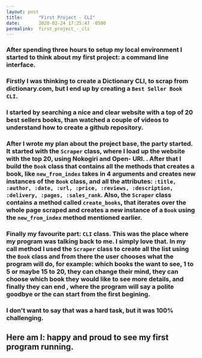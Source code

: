 ```yaml
---
layout: post
title:      "First Project - CLI"
date:       2020-02-24 17:25:47 -0500
permalink:  first_project_-_cli
---
```


### After spending three hours to setup my local environment I started to think about my first project: a command line interface.
### Firstly I was thinking to create a Dictionary CLI, to scrap from dictionary.com, but I end up by creating a `Best Seller Book CLI`.

### I started by searching a nice and clear website with a top of 20 best sellers books, than watched a couple of videos to understand how to create a github repository.
### After I wrote my plan about the project base, the party started. It started with the `Scraper` class, where I load up the website with the top 20, using Nokogiri and Open- URI. .  After that I build the `Book` class that contains all the methods that creates a book, like `new_from_index` takes in 4 arguments and creates new instances of the `Book` class, and all the attributes: `:title, :author, :date, :url, :price, :reviews, :description, :delivery, :pages, :sales_rank`. Also, the `Scraper` class contains a method called `create_books`, that iterates over the whole page scraped and creates a new instance of a `Book` using the `new_from_index` method mentioned earlier.
### Finally my favourite part: `CLI` class. This was the place where my program was talking back to me. I simply love that. In my call method I used the `Scraper` class to create all the list using the `Book` class and from there the user chooses what the program will do, for example: which books the want to see, 1 to 5 or maybe 15 to 20, they can change their mind, they can choose which book they would like to see more details, and finally they can end , where the program will say a polite goodbye or the can start from the first begining.
### I don't want to say that was a hard task, but it was 100% challenging.
## Here am I: happy and proud to see my first program running.

